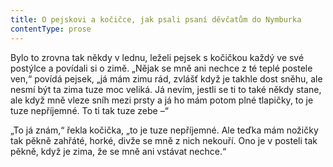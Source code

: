 ```yaml
---
title: O pejskovi a kočičce, jak psali psaní děvčatům do Nymburka
contentType: prose
---
```


<section>

Bylo to zrovna tak někdy v lednu, leželi pejsek s kočičkou každý ve své postýlce a povídali si o zimě. „Nějak se mně ani nechce z té teplé postele ven,“ povídá pejsek, „já mám zimu rád, zvlášť když je takhle dost sněhu, ale nesmí být ta zima tuze moc veliká. Já nevím, jestli se ti to také někdy stane, ale když mně vleze sníh mezi prsty a já ho mám potom plné tlapičky, to je tuze nepříjemné. To ti tak tuze zebe –“

„To já znám,“ řekla kočička, „to je tuze nepříjemné. Ale teďka mám nožičky tak pěkně zahřáté, horké, divže se mně z nich nekouří. Ono je v posteli tak pěkně, když je zima, že se mně ani vstávat nechce.“

</section>
